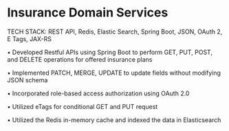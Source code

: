 # Insurance Domain Services

TECH STACK: REST API, Redis, Elastic Search, Spring Boot, JSON, OAuth 2, E Tags, JAX-RS 

• Developed Restful APIs using Spring Boot to perform GET, PUT, POST, and DELETE operations for offered insurance plans

• Implemented PATCH, MERGE, UPDATE to update fields without modifying JSON schema

• Incorporated role-based access authorization using OAuth 2.0

• Utilized eTags for conditional GET and PUT request

• Utilized the Redis in-memory cache and indexed the data in Elasticsearch
